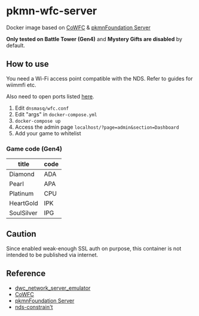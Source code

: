 # pkmn-wfc-server

Docker image based on [CoWFC](https://github.com/EnergyCube/CoWFC) & [pkmnFoundation Server](https://github.com/mm201/pkmn-classic-framework)

**Only tested on Battle Tower (Gen4)** and **Mystery Gifts are disabled** by default.

## How to use

You need a Wi-Fi access point compatible with the NDS. Refer to guides for wiimmfi etc.

Also need to open ports listed [here](https://github.com/barronwaffles/dwc_network_server_emulator/wiki/Troubleshooting#port-forwarding).

1. Edit `dnsmasq/wfc.conf`
2. Edit "args" in `docker-compose.yml`
3. `docker-compose up`
4. Access the admin page `localhost/?page=admin&section=Dashboard`
5. Add your game to whitelist

### Game code (Gen4)

| title | code |
| --- | --- |
| Diamond | ADA |
| Pearl | APA |
| Platinum | CPU |
| HeartGold | IPK |
| SoulSilver | IPG |

## Caution

Since enabled weak-enough SSL auth on purpose, this container is not intended to be published via internet.

## Reference

- [dwc_network_server_emulator](https://github.com/EnergyCube/dwc_network_server_emulator)
- [CoWFC](https://github.com/EnergyCube/CoWFC)
- [pkmnFoundation Server](https://github.com/mm201/pkmn-classic-framework)
- [nds-constrain't](https://github.com/KaeruTeam/nds-constraint)
